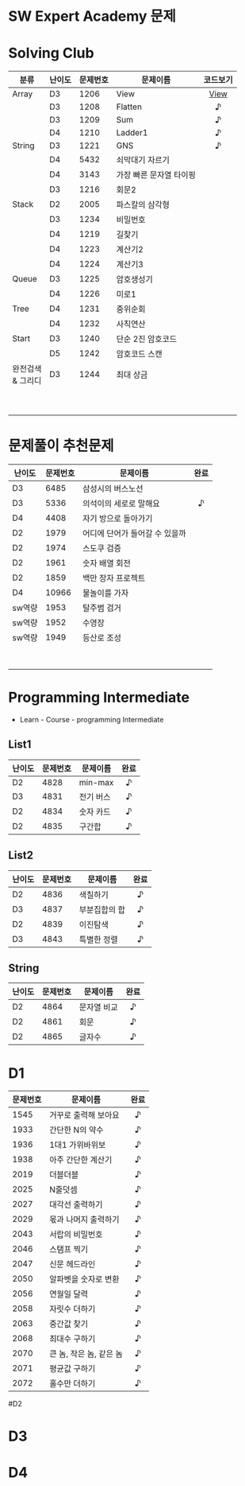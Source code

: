 # SW Expert Academy 문제



# Solving Club

| 분류                   | 난이도 | 문제번호 | 문제이름                |                           코드보기                           |
| ---------------------- | ------ | -------- | ----------------------- | :----------------------------------------------------------: |
| Array                  | D3     | 1206     | View                    | [View](https://github.com/YunyLee/SWEA/blob/main/Solving%20Club/swea_1206_View.py) |
|                        | D3     | 1208     | Flatten                 |                              ♪                               |
|                        | D3     | 1209     | Sum                     |                              ♪                               |
|                        | D4     | 1210     | Ladder1                 |                              ♪                               |
| String                 | D3     | 1221     | GNS                     |                              ♪                               |
|                        | D4     | 5432     | 쇠막대기 자르기         |                                                              |
|                        | D4     | 3143     | 가장 빠른 문자열 타이핑 |                                                              |
|                        | D3     | 1216     | 회문2                   |                                                              |
| Stack                  | D2     | 2005     | 파스칼의 삼각형         |                                                              |
|                        | D3     | 1234     | 비밀번호                |                                                              |
|                        | D4     | 1219     | 길찾기                  |                                                              |
|                        | D4     | 1223     | 계산기2                 |                                                              |
|                        | D4     | 1224     | 계산기3                 |                                                              |
| Queue                  | D3     | 1225     | 암호생성기              |                                                              |
|                        | D4     | 1226     | 미로1                   |                                                              |
| Tree                   | D4     | 1231     | 중위순회                |                                                              |
|                        | D4     | 1232     | 사칙연산                |                                                              |
| Start                  | D3     | 1240     | 단순 2진 암호코드       |                                                              |
|                        | D5     | 1242     | 암호코드 스캔           |                                                              |
| 완전검색<br />& 그리디 | D3     | 1244     | 최대 상금               |                                                              |
|                        |        |          |                         |                                                              |
|                        |        |          |                         |                                                              |
|                        |        |          |                         |                                                              |
|                        |        |          |                         |                                                              |
|                        |        |          |                         |                                                              |
|                        |        |          |                         |                                                              |
|                        |        |          |                         |                                                              |
|                        |        |          |                         |                                                              |
|                        |        |          |                         |                                                              |



# 문제풀이 추천문제

| 난이도 | 문제번호 | 문제이름                       | 완료 |
| ------ | -------- | ------------------------------ | :--: |
| D3     | 6485     | 삼성시의 버스노선              |      |
| D3     | 5336     | 의석이의 세로로 말해요         |  ♪   |
| D4     | 4408     | 자기 방으로 돌아가기           |      |
| D2     | 1979     | 어디에 단어가 들어갈 수 있을까 |      |
| D2     | 1974     | 스도쿠 검증                    |      |
| D2     | 1961     | 숫자 배열 회전                 |      |
| D2     | 1859     | 백만 장자 프로젝트             |      |
| D4     | 10966    | 물놀이를 가자                  |      |
| sw역량 | 1953     | 탈주범 검거                    |      |
| sw역량 | 1952     | 수영장                         |      |
| sw역량 | 1949     | 등산로 조성                    |      |
|        |          |                                |      |
|        |          |                                |      |
|        |          |                                |      |
|        |          |                                |      |
|        |          |                                |      |
|        |          |                                |      |
|        |          |                                |      |
|        |          |                                |      |



# Programming Intermediate

- Learn - Course - programming Intermediate



## List1

| 난이도 | 문제번호 | 문제이름  | 완료 |
| ------ | -------- | --------- | :--: |
| D2     | 4828     | min-max   |  ♪   |
| D3     | 4831     | 전기 버스 |  ♪   |
| D2     | 4834     | 숫자 카드 |  ♪   |
| D2     | 4835     | 구간합    |  ♪   |



## List2

| 난이도 | 문제번호 | 문제이름      | 완료 |
| ------ | -------- | ------------- | :--: |
| D2     | 4836     | 색칠하기      |  ♪   |
| D3     | 4837     | 부분집합의 합 |  ♪   |
| D2     | 4839     | 이진탐색      |  ♪   |
| D3     | 4843     | 특별한 정렬   |  ♪   |



## String

| 난이도 | 문제번호 | 문제이름    | 완료 |
| ------ | -------- | ----------- | :--: |
| D2     | 4864     | 문자열 비교 |  ♪   |
| D2     | 4861     | 회문        |  ♪   |
| D2     | 4865     | 글자수      |  ♪   |



# D1

| 문제번호 | 문제이름                | 완료 |
| -------- | ----------------------- | :--: |
| 1545     | 거꾸로 출력해 보아요    |  ♪   |
| 1933     | 간단한 N의 약수         |  ♪   |
| 1936     | 1대1 가위바위보         |  ♪   |
| 1938     | 아주 간단한 계산기      |  ♪   |
| 2019     | 더블더블                |  ♪   |
| 2025     | N줄덧셈                 |  ♪   |
| 2027     | 대각선 출력하기         |  ♪   |
| 2029     | 몫과 나머지 출력하기    |  ♪   |
| 2043     | 서랍의 비밀번호         |  ♪   |
| 2046     | 스탬프 찍기             |  ♪   |
| 2047     | 신문 헤드라인           |  ♪   |
| 2050     | 알파벳을 숫자로 변환    |  ♪   |
| 2056     | 연월일 달력             |  ♪   |
| 2058     | 자릿수 더하기           |  ♪   |
| 2063     | 중간값 찾기             |  ♪   |
| 2068     | 최대수 구하기           |  ♪   |
| 2070     | 큰 놈, 작은 놈, 같은 놈 |  ♪   |
| 2071     | 평균값 구하기           |  ♪   |
| 2072     | 홀수만 더하기           |  ♪   |



#D2



# D3



# D4

